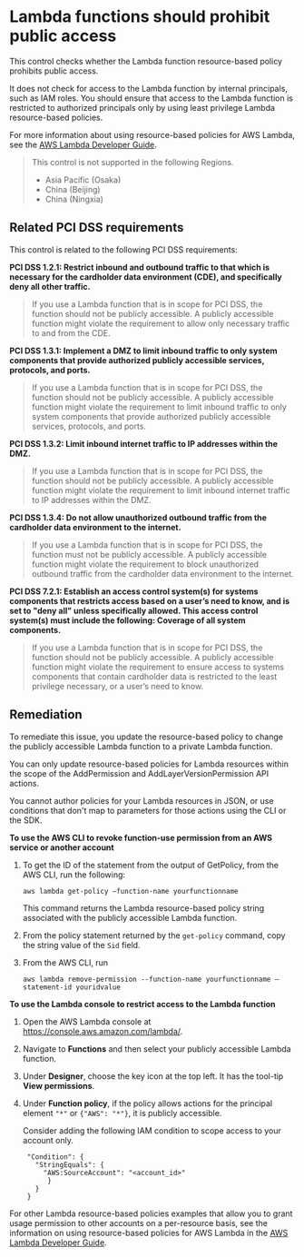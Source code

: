 # Lambda functions should prohibit public access

This control checks whether the Lambda function resource-based policy prohibits public access.

It does not check for access to the Lambda function by internal principals, such as IAM roles. You should ensure that access to the Lambda function is restricted to authorized principals only by using least privilege Lambda resource-based policies.

For more information about using resource-based policies for AWS Lambda, see the [AWS Lambda Developer Guide](https://docs.aws.amazon.com/lambda/latest/dg/access-control-resource-based.html).

> This control is not supported in the following Regions.
>
> * Asia Pacific (Osaka)
> * China (Beijing)
> * China (Ningxia)

## Related PCI DSS requirements

This control is related to the following PCI DSS requirements:

**PCI DSS 1.2.1: Restrict inbound and outbound traffic to that which is necessary for the cardholder data environment (CDE), and specifically deny all other traffic.**

> If you use a Lambda function that is in scope for PCI DSS, the function should not be publicly accessible. A publicly accessible function might violate the requirement to allow only necessary traffic to and from the CDE.

**PCI DSS 1.3.1: Implement a DMZ to limit inbound traffic to only system components that provide authorized publicly accessible services, protocols, and ports.**

> If you use a Lambda function that is in scope for PCI DSS, the function should not be publicly accessible. A publicly accessible function might violate the requirement to limit inbound traffic to only system components that provide authorized publicly accessible services, protocols, and ports.

**PCI DSS 1.3.2: Limit inbound internet traffic to IP addresses within the DMZ.**

> If you use a Lambda function that is in scope for PCI DSS, the function should not be publicly accessible. A publicly accessible function might violate the requirement to limit inbound internet traffic to IP addresses within the DMZ.

**PCI DSS 1.3.4: Do not allow unauthorized outbound traffic from the cardholder data environment to the internet.**

> If you use a Lambda function that is in scope for PCI DSS, the function must not be publicly accessible. A publicly accessible function might violate the requirement to block unauthorized outbound traffic from the cardholder data environment to the internet.

**PCI DSS 7.2.1: Establish an access control system(s) for systems components that restricts access based on a user’s need to know, and is set to "deny all" unless specifically allowed. This access control system(s) must include the following: Coverage of all system components.**

> If you use a Lambda function that is in scope for PCI DSS, the function should not be publicly accessible. A publicly accessible function might violate the requirement to ensure access to systems components that contain cardholder data is restricted to the least privilege necessary, or a user’s need to know.

## Remediation

To remediate this issue, you update the resource-based policy to change the publicly accessible Lambda function to a private Lambda function.

You can only update resource-based policies for Lambda resources within the scope of the AddPermission and AddLayerVersionPermission API actions.

You cannot author policies for your Lambda resources in JSON, or use conditions that don't map to parameters for those actions using the CLI or the SDK.

**To use the AWS CLI to revoke function-use permission from an AWS service or another account**

1. To get the ID of the statement from the output of GetPolicy, from the AWS CLI, run the following:

    `aws lambda get-policy —function-name yourfunctionname`

    This command returns the Lambda resource-based policy string associated with the publicly accessible Lambda function.

2. From the policy statement returned by the `get-policy` command, copy the string value of the `Sid` field.
3. From the AWS CLI, run

    `aws lambda remove-permission --function-name yourfunctionname —statement-id youridvalue`

**To use the Lambda console to restrict access to the Lambda function**

1. Open the AWS Lambda console at https://console.aws.amazon.com/lambda/.
2. Navigate to **Functions** and then select your publicly accessible Lambda function.
3. Under **Designer**, choose the key icon at the top left. It has the tool-tip **View permissions**.
4. Under **Function policy**, if the policy allows actions for the principal element `"*"` or `{"AWS": "*"}`, it is publicly accessible.

    Consider adding the following IAM condition to scope access to your account only.

        "Condition": {
          "StringEquals": {
            "AWS:SourceAccount": "<account_id>"
             }
          }
        }

For other Lambda resource-based policies examples that allow you to grant usage permission to other accounts on a per-resource basis, see the information on using resource-based policies for AWS Lambda in the [AWS Lambda Developer Guide](https://docs.aws.amazon.com/lambda/latest/dg/access-control-resource-based.html).
